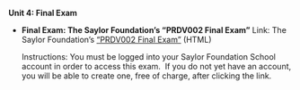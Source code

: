 **Unit 4: Final Exam** <span id="4"></span> 
-   **Final Exam: The Saylor Foundation’s “PRDV002 Final Exam”**
    Link: The Saylor Foundation’s [“PRDV002 Final
    Exam”](http://school.saylor.org/mod/quiz/view.php?id=1139) (HTML)  
      
     Instructions: You must be logged into your Saylor Foundation School
    account in order to access this exam.  If you do not yet have an
    account, you will be able to create one, free of charge, after
    clicking the link.


